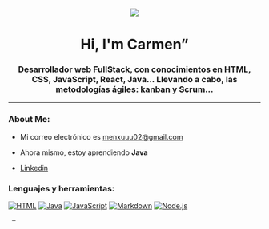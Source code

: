 ### 

<!--
**Menchu02/Menchu02** is a ✨ _special_ ✨ repository because its `README.md` (this file) appears on your GitHub profile.

Here are some ideas to get you started:

- 🔭 I’m currently working on ...
- 🌱 I’m currently learning ...
- 👯 I’m looking to collaborate on ...
- 🤔 I’m looking for help with ...
- 💬 Ask me about ...
- 📫 How to reach me: ...
- 😄 Pronouns: ...
- ⚡ Fun fact: ...
-->

<div align="center">
    <img src="https://media.giphy.com/media/bZVnr05ibCddKi5eFR/giphy.gif"/>
</div>
<h1 align="center">Hi, I'm Carmen”</h1>
    <h3 align="center">Desarrollador web FullStack, con conocimientos en HTML, CSS, JavaScript, React, Java... Llevando a cabo, las metodologías ágiles: kanban y Scrum...</h3>

---
  ### About Me:
  - Mi correo electrónico es menxuuu02@gmail.com
  - Ahora mismo, estoy aprendiendo **Java**
 
  - [Linkedin](https://www.linkedin.com/in/carmen-blanco-delgado-892711233/)

<div align="left">
   <h3> Lenguajes y herramientas:  </h3>
   <div>
    <a href="https://github.com/search?q=user%3ADenverCoder1+language%3Ahtml"><img alt="HTML" src="https://img.shields.io/badge/HTML-E34F26.svg?logo=html5&logoColor=white"></a>
      <a href="https://github.com/search?q=user%3ADenverCoder1+language%3Ajava"><img alt="Java" src="https://custom-icon-badges.demolab.com/badge/Java-007396.svg?logo=java&logoColor=white"></a>
      <a href="https://github.com/search?q=user%3ADenverCoder1+language%3Ajavascript"><img alt="JavaScript" src="https://img.shields.io/badge/JavaScript-F7DF1E.svg?logo=javascript&logoColor=black"></a>
     <a href="https://github.com/search?q=user%3ADenverCoder1+language%3Amarkdown"><img alt="Markdown" src="https://img.shields.io/badge/Markdown-000000.svg?logo=markdown&logoColor=white"></a>
      <a href="https://github.com/search?q=user%3ADenverCoder1+language%3Ajavascript"><img alt="Node.js" src="https://img.shields.io/badge/Node.js-43853D.svg?logo=node.js&logoColor=white"></a>
     
     
     —
